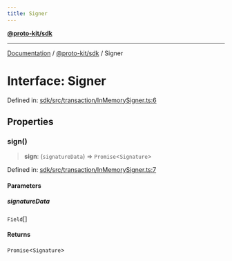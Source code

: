```yaml
---
title: Signer
---
```


[**@proto-kit/sdk**](../README.md)

***

[Documentation](../../../README.md) / [@proto-kit/sdk](../README.md) / Signer

# Interface: Signer

Defined in: [sdk/src/transaction/InMemorySigner.ts:6](https://github.com/proto-kit/framework/blob/b953c754e500c62f01fbbd6d09adfb2f5577269d/packages/sdk/src/transaction/InMemorySigner.ts#L6)

## Properties

### sign()

> **sign**: (`signatureData`) => `Promise`\<`Signature`\>

Defined in: [sdk/src/transaction/InMemorySigner.ts:7](https://github.com/proto-kit/framework/blob/b953c754e500c62f01fbbd6d09adfb2f5577269d/packages/sdk/src/transaction/InMemorySigner.ts#L7)

#### Parameters

##### signatureData

`Field`[]

#### Returns

`Promise`\<`Signature`\>
